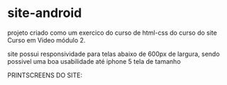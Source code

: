 # site-android

projeto criado como um exercico do curso de html-css do curso do site Curso em Video módulo 2.

site possui responsividade para telas abaixo de 600px de largura, sendo possivel uma boa usabilidade até iphone 5 tela de tamanho

PRINTSCREENS DO SITE:

